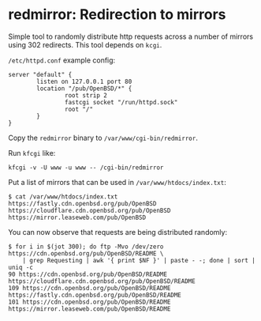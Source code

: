 redmirror: Redirection to mirrors
=================================

Simple tool to randomly distribute http requests across a number of mirrors
using 302 redirects. This tool depends on `kcgi`.

`/etc/httpd.conf` example config:

```
server "default" {
        listen on 127.0.0.1 port 80
        location "/pub/OpenBSD/*" {
                root strip 2
                fastcgi socket "/run/httpd.sock"
                root "/"
        }
}
```

Copy the `redmirror` binary to `/var/www/cgi-bin/redmirror`.

Run `kfcgi` like:

`kfcgi -v -U www -u www -- /cgi-bin/redmirror`

Put a list of mirrors that can be used in `/var/www/htdocs/index.txt`:

```
$ cat /var/www/htdocs/index.txt
https://fastly.cdn.openbsd.org/pub/OpenBSD
https://cloudflare.cdn.openbsd.org/pub/OpenBSD
https://mirror.leaseweb.com/pub/OpenBSD
```

You can now observe that requests are being distributed randomly:

```
$ for i in $(jot 300); do ftp -Mvo /dev/zero https://cdn.openbsd.org/pub/OpenBSD/README \
    | grep Requesting | awk '{ print $NF }' | paste - -; done | sort | uniq -c
90 https://cdn.openbsd.org/pub/OpenBSD/README https://cloudflare.cdn.openbsd.org/pub/OpenBSD/README
109 https://cdn.openbsd.org/pub/OpenBSD/README https://fastly.cdn.openbsd.org/pub/OpenBSD/README
101 https://cdn.openbsd.org/pub/OpenBSD/README https://mirror.leaseweb.com/pub/OpenBSD/README
```
